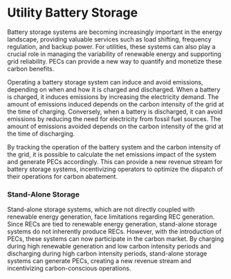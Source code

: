 # Utility Battery Storage

Battery storage systems are becoming increasingly important in the energy landscape, providing valuable services such as load shifting, frequency regulation, and backup power. For utilities, these systems can also play a crucial role in managing the variability of renewable energy and supporting grid reliability. PECs can provide a new way to quantify and monetize these carbon benefits.

Operating a battery storage system can induce and avoid emissions, depending on when and how it is charged and discharged. When a battery is charged, it induces emissions by increasing the electricity demand. The amount of emissions induced depends on the carbon intensity of the grid at the time of charging. Conversely, when a battery is discharged, it can avoid emissions by reducing the need for electricity from fossil fuel sources. The amount of emissions avoided depends on the carbon intensity of the grid at the time of discharging.

By tracking the operation of the battery system and the carbon intensity of the grid, it is possible to calculate the net emissions impact of the system and generate PECs accordingly. This can provide a new revenue stream for battery storage systems, incentivizing operators to optimize the dispatch of their operations for carbon abatement.

### Stand-Alone Storage <a href="#toc140235278" id="toc140235278"></a>

Stand-alone storage systems, which are not directly coupled with renewable energy generation, face limitations regarding REC generation. Since RECs are tied to renewable energy generation, stand-alone storage systems do not inherently produce RECs. However, with the introduction of PECs, these systems can now participate in the carbon market. By charging during high renewable generation and low carbon intensity periods and discharging during high carbon intensity periods, stand-alone storage systems can generate PECs, creating a new revenue stream and incentivizing carbon-conscious operations.
